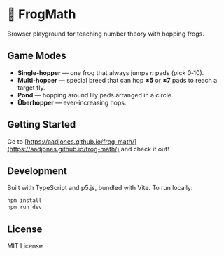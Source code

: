 # 🐸 FrogMath

Browser playground for teaching number theory with hopping frogs.

## Game Modes

- **Single‑hopper** — one frog that always jumps _n_ pads (pick 0‑10).
- **Multi‑hopper** — special breed that can hop **±5** or **±7** pads to reach a target fly.
- **Pond** — hopping around lily pads arranged in a circle.
- **Überhopper** — ever-increasing hops.

## Getting Started

Go to [https://aadjones.github.io/frog-math/](https://aadjones.github.io/frog-math/) and check it out!

## Development

Built with TypeScript and p5.js, bundled with Vite. To run locally:

```bash
npm install
npm run dev
```

## License

MIT License
